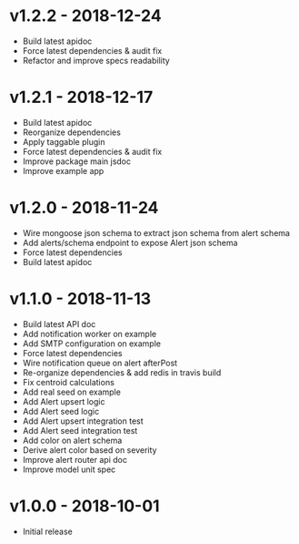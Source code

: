 # v1.2.2 - 2018-12-24
- Build latest apidoc
- Force latest dependencies & audit fix
- Refactor and improve specs readability

# v1.2.1 - 2018-12-17
- Build latest apidoc
- Reorganize dependencies
- Apply taggable plugin
- Force latest dependencies & audit fix
- Improve package main jsdoc
- Improve example app

# v1.2.0 - 2018-11-24  
- Wire mongoose json schema to extract json schema from alert schema     
- Add alerts/schema endpoint to expose Alert json schema
- Force latest dependencies
- Build latest apidoc

# v1.1.0 - 2018-11-13
- Build latest API doc
- Add notification worker on example
- Add SMTP configuration on example
- Force latest dependencies
- Wire notification queue on alert afterPost
- Re-organize dependencies & add redis in travis build
- Fix centroid calculations
- Add real seed on example
- Add Alert upsert logic
- Add Alert seed logic
- Add Alert upsert integration test
- Add Alert seed integration test
- Add color on alert schema
- Derive alert color based on severity
- Improve alert router api doc
- Improve model unit spec



# v1.0.0 - 2018-10-01
- Initial release
